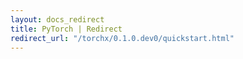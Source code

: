 ```yaml
---
layout: docs_redirect
title: PyTorch | Redirect
redirect_url: "/torchx/0.1.0.dev0/quickstart.html"
---
```

